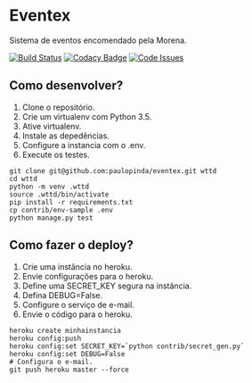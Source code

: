 # Eventex

Sistema de eventos encomendado pela Morena.

[![Build Status](https://travis-ci.org/paulopinda/eventex.svg?branch=master)](https://travis-ci.org/paulopinda/eventex)
[![Codacy Badge](https://api.codacy.com/project/badge/grade/88b3ce008eb84c3f89c6a88bfb31d517)](https://www.codacy.com/app/paulo-pinda/eventex)
[![Code Issues](https://www.quantifiedcode.com/api/v1/project/ac47d2ebea5b4156b8221946d240e9a2/badge.svg)](https://www.quantifiedcode.com/app/project/ac47d2ebea5b4156b8221946d240e9a2)

## Como desenvolver?

1. Clone o repositório.
2. Crie um virtualenv com Python 3.5. 
3. Ative virtualenv.
4. Instale as depedências.
5. Configure a instancia com o .env. 
6. Execute os testes.

```console
git clone git@github.com:paulopinda/eventex.git wttd 
cd wttd
python -m venv .wttd 
source .wttd/bin/activate
pip install -r requirements.txt 
cp contrib/env-sample .env
python manage.py test 
```

## Como fazer o deploy?

1. Crie uma instância no heroku.
2. Envie configurações para o heroku.
3. Define uma SECRET_KEY segura na instância.
4. Defina DEBUG=False.
5. Configure o serviço de e-mail.
6. Envie o código para o heroku.

```console 
heroku create minhainstancia
heroku config:push
heroku config:set SECRET_KEY=`python contrib/secret_gen.py`
heroku config:set DEBUG=False 
# Configura o e-mail.
git push heroku master --force
```